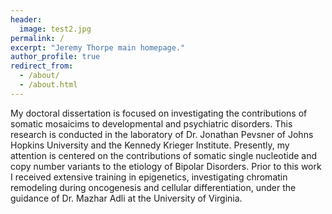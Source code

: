 ```yaml
---
header:
  image: test2.jpg
permalink: /
excerpt: "Jeremy Thorpe main homepage."
author_profile: true
redirect_from: 
  - /about/
  - /about.html
---
```


My doctoral dissertation is focused on investigating the contributions of somatic mosaicims to developmental and psychiatric disorders. This research is conducted in the laboratory of Dr. Jonathan Pevsner of Johns Hopkins University and the Kennedy Krieger Institute. Presently, my attention is centered on the contributions of somatic single nucleotide and copy number variants to the etiology of Bipolar Disorders. Prior to this work I received extensive training in epigenetics, investigating chromatin remodeling during oncogenesis and cellular differentiation, under the guidance of Dr. Mazhar Adli at the University of Virginia. 

